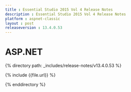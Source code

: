 ```yaml
---
title : Essential Studio 2015 Vol 4 Release Notes
description : Essential Studio 2015 Vol 4 Release Notes
platform : aspnet-classic
layout : post
releaseversion : 13.4.0.53
---
```


# ASP.NET

{% directory path: _includes/release-notes/v13.4.0.53 %}

{% include {{file.url}} %}

{% enddirectory %}